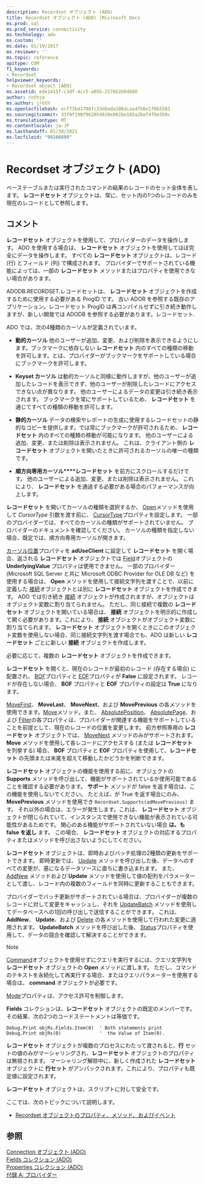 ```yaml
---
description: Recordset オブジェクト (ADO)
title: Recordset オブジェクト (ADO) |Microsoft Docs
ms.prod: sql
ms.prod_service: connectivity
ms.technology: ado
ms.custom: ''
ms.date: 01/19/2017
ms.reviewer: ''
ms.topic: reference
apitype: COM
f1_keywords:
- Recordset
helpviewer_keywords:
- Recordset object [ADO]
ms.assetid: ede1415f-c3df-4cc5-a05b-2576b2b84b60
author: rothja
ms.author: jroth
ms.openlocfilehash: ecf73bd3708fc33d8ada106dcaa4fb6e1f0b5503
ms.sourcegitcommit: 33f0f190f962059826e002be165a2bef4f9e350c
ms.translationtype: MT
ms.contentlocale: ja-JP
ms.lasthandoff: 01/30/2021
ms.locfileid: "99166699"
---
```

# <a name="recordset-object-ado"></a>Recordset オブジェクト (ADO)
ベーステーブルまたは実行されたコマンドの結果のレコードのセット全体を表します。 **レコードセット** オブジェクトは、常に、セット内の1つのレコードのみを現在のレコードとして参照します。  
  
## <a name="remarks"></a>コメント  
 **レコードセット** オブジェクトを使用して、プロバイダーのデータを操作します。 ADO を使用する場合は、 **レコードセット** オブジェクトを使用してほぼ完全にデータを操作します。 すべての **レコードセット** オブジェクトは、レコード (行) とフィールド (列) で構成されます。 プロバイダーでサポートされている機能によっては、一部の **レコードセット** メソッドまたはプロパティを使用できない場合があります。  
  
 ADODB.RECORDSET.レコードセットは、 **レコードセット** オブジェクトを作成するために使用する必要がある ProgID です。 古い ADOR を参照する既存のアプリケーション。レコードセット ProgID は再コンパイルせずに引き続き動作しますが、新しい開発では ADODB を参照する必要があります。レコードセット.  
  
 ADO では、次の4種類のカーソルが定義されています。  
  
-   **動的カーソル** 他のユーザーが追加、変更、および削除を表示できるようにします。ブックマークに依存しない **レコードセット** 内のすべての種類の移動を許可します。とは、プロバイダーがブックマークをサポートしている場合にブックマークを許可します。  
  
-   **Keyset カーソル** は動的カーソルと同様に動作しますが、他のユーザーが追加したレコードを表示できず、他のユーザーが削除したレコードにアクセスできない点が異なります。 他のユーザーによるデータの変更は引き続き表示されます。 ブックマークを常にサポートしているため、 **レコードセット** を通じてすべての種類の移動を許可します。  
  
-   **静的カーソル** データの検索やレポートの生成に使用するレコードセットの静的なコピーを提供します。では常にブックマークが許可されるため、 **レコードセット** 内のすべての種類の移動が可能になります。 他のユーザーによる追加、変更、または削除は表示されません。 これは、クライアント側の **レコードセット** オブジェクトを開いたときに許可されるカーソルの唯一の種類です。  
  
-   **順方向専用カーソル****レコードセット** を前方にスクロールするだけです。 他のユーザーによる追加、変更、または削除は表示されません。 これにより、 **レコードセット** を通過する必要がある場合のパフォーマンスが向上します。  
  
 **レコードセット** を開いてカーソルの種類を選択するか、 [Open](./open-method-ado-recordset.md)メソッドを使用して *CursorType* 引数を渡す前に、 [CursorType](./cursortype-property-ado.md)プロパティを設定します。 一部のプロバイダーでは、すべてのカーソルの種類がサポートされていません。 プロバイダーのドキュメントを確認してください。 カーソルの種類を指定しない場合、既定では、順方向専用カーソルが開きます。  
  
 [カーソル位置](./cursorlocation-property-ado.md)プロパティを **adUseClient** に設定して **レコードセット** を開く場合、返される **レコードセット** オブジェクトでは [Field](./field-object.md)オブジェクトの **UnderlyingValue** プロパティは使用できません。 一部のプロバイダー (Microsoft SQL Server と共に Microsoft ODBC Provider for OLE DB など) を使用する場合は、 **Open** メソッドを使用して接続文字列を渡すことで、以前に定義した [接続](./connection-object-ado.md)オブジェクトとは別に **レコードセット** オブジェクトを作成できます。 ADO では引き続き [接続](./connection-object-ado.md) オブジェクトが作成されますが、オブジェクトはオブジェクト変数に割り当てられません。 ただし、同じ接続で複数の **レコードセット** オブジェクトを開いている場合は、 **接続** オブジェクトを明示的に作成して開く必要があります。これにより、 **接続** オブジェクトがオブジェクト変数に割り当てられます。 **レコードセット** オブジェクトを開くときにこのオブジェクト変数を使用しない場合、同じ接続文字列を渡す場合でも、ADO は新しい **レコードセット** ごとに新しい **接続** オブジェクトを作成します。  
  
 必要に応じて、複数の **レコードセット** オブジェクトを作成できます。  
  
 **レコードセット** を開くと、現在のレコードが最初のレコード (存在する場合) に配置され、 [BOF](./bof-eof-properties-ado.md)プロパティと [EOF](./bof-eof-properties-ado.md)プロパティが **False** に設定されます。 レコードが存在しない場合、 **BOF** プロパティと **EOF** プロパティの設定は **True** になります。  
  
 [MoveFirst](./movefirst-movelast-movenext-and-moveprevious-methods-ado.md)、 **MoveLast**、 **MoveNext**、および **MovePrevious** の各メソッドを使用できます。[Move](./move-method-ado.md)メソッド。また、 [AbsolutePosition](./absoluteposition-property-ado.md)、 [AbsolutePage](./absolutepage-property-ado.md)、および [Filter](./filter-property.md)の各プロパティは、プロバイダーが関連する機能をサポートしていることを前提として、現在のレコードの位置を変更します。 前方参照専用の **レコードセット** オブジェクトでは、 [MoveNext](./movefirst-movelast-movenext-and-moveprevious-methods-ado.md) メソッドのみがサポートされます。 **Move** メソッドを使用して各レコードにアクセスする (または **レコードセット** を列挙する) 場合、 **BOF** プロパティと **EOF** プロパティを使用して、**レコードセット** の先頭または末尾を超えて移動したかどうかを判断できます。  
  
 **レコードセット** オブジェクトの機能を使用する前に、オブジェクトの **Supports** メソッドを呼び出して、機能がサポートされているか使用可能であることを確認する必要があります。 **サポート** メソッドが false を返す場合は、この機能を使用しないでください。 たとえば、が True を返す場合にのみ、 **MovePrevious** メソッドを使用でき `Recordset.Supports(adMovePrevious)` ます。  それ以外の場合は、エラーが発生します。これは、 **レコードセット** オブジェクトが閉じられていて、インスタンスで使用できない機能が表示されている可能性があるためです。 関心のある機能がサポートされていない場合 **は、も false を返し** ます。 この場合、 **レコードセット** オブジェクトの対応するプロパティまたはメソッドを呼び出さないようにしてください。  
  
 **レコードセット** オブジェクトは、即時およびバッチ処理の2種類の更新をサポートできます。 即時更新では、 [Update](./update-method.md) メソッドを呼び出した後、データへのすべての変更が、基になるデータソースに直ちに書き込まれます。 また、 [AddNew](./addnew-method-ado.md) メソッドおよび **Update** メソッドを使用して値の配列をパラメーターとして渡し、レコード内の複数のフィールドを同時に更新することもできます。  
  
 プロバイダーでバッチ更新がサポートされている場合は、プロバイダーが複数のレコードに対して変更をキャッシュし、それを [UpdateBatch](./updatebatch-method.md) メソッドを使用してデータベースへの1回の呼び出しで送信することができます。 これは、 **AddNew**、 **Update**、および [Delete](./delete-method-ado-recordset.md) の各メソッドを使用して行われた変更に適用されます。 **UpdateBatch** メソッドを呼び出した後、 [Status](./status-property-ado-recordset.md)プロパティを使用して、データの競合を確認して解決することができます。  
  
> [!NOTE]
>  [Command](./command-object-ado.md)オブジェクトを使用せずにクエリを実行するには、クエリ文字列を **レコードセット** オブジェクトの **Open** メソッドに渡します。 ただし、コマンドのテキストを永続化して再実行する場合、またはクエリパラメーターを使用する場合は、 **command** オブジェクトが必要です。  
  
 [Mode](./mode-property-ado.md)プロパティは、アクセス許可を制御します。  
  
 **Fields** コレクションは、**レコードセット** オブジェクトの既定のメンバーです。 その結果、次の2つのコードステートメントは等価です。  
  
```  
Debug.Print objRs.Fields.Item(0)  ' Both statements print   
Debug.Print objRs(0)              '  the Value of Item(0).  
```  
  
 **レコードセット** オブジェクトが複数のプロセスにわたって渡されると、**行** セットの値のみがマーシャリングされ、**レコードセット** オブジェクトのプロパティは無視されます。 マーシャリング解除中に、新しく作成された **レコードセット** オブジェクトに **行セット** がアンパックされます。これにより、プロパティも既定値に設定されます。  
  
 **レコードセット** オブジェクトは、スクリプトに対して安全です。  
  
 ここでは、次のトピックについて説明します。  
  
-   [Recordset オブジェクトのプロパティ、メソッド、およびイベント](./recordset-object-properties-methods-and-events.md)  
  
## <a name="see-also"></a>参照  
 [Connection オブジェクト (ADO)](./connection-object-ado.md)   
 [Fields コレクション (ADO)](./fields-collection-ado.md)   
 [Properties コレクション (ADO)](./properties-collection-ado.md)   
 [付録 A: プロバイダー](../../guide/appendixes/appendix-a-providers.md)